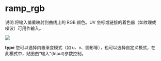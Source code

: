 # ramp\_rgb

说明 &#x20;
将输入值重映射到曲线上的 RGB 颜色。UV 坐标或链接的着色器（如纹理或噪波）可用作输入。

![](https://qhdtc.oss-cn-chengdu.aliyuncs.com/obsidian/image__9wh4rUaWE.png)

**type**
您可以选择内置渐变模式（如 u、v、圆形等），也可以选择自定义模式，在此模式中，贴图由“输入”(Input)参数控制。
